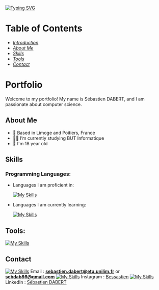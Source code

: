 [![Typing SVG](https://readme-typing-svg.herokuapp.com?font=Fira+Code&pause=1000&color=F7D81A&center=true&width=435&lines=Hi+!+I'm+S%C3%A9bastien+DABERT+%F0%9F%91%8B;Salut+!+Je+suis+S%C3%A9bastien+DABERT+%F0%9F%91%8B)](https://git.io/typing-svg)


# Table of Contents
* _[Introduction](#portfolio)_
* _[About Me](#about-me)_
* _[Skills](#skills)_
* _[Tools](#tools)_
* _[Contact](#contact)_



# Portfolio

Welcome to my portfolio! My name is Sébastien DABERT, and I am passionate about computer science.



## About Me

- 🏡 Based in Limoge and Poitiers, France
- 👨‍🎓 I’m currently studying BUT Informatique
- 🌱 I'm 18 year old 



## Skills

### Programming Languages:

- Languages I am proficient in:

  [![My Skills](https://skillicons.dev/icons?i=py)](https://skillicons.dev)

- Languages I am currently learning:
  
  [![My Skills](https://skillicons.dev/icons?i=c,html,css,java,bash)](https://skillicons.dev)

## Tools:

  [![My Skills](https://skillicons.dev/icons?i=discord,github,debian,windows,phpstorm,pycharm,vscode)](https://skillicons.dev)

## Contact

[![My Skills](https://skillicons.dev/icons?i=gmail)](https://skillicons.dev) Email : **sebastien.dabert@etu.unilim.fr** or **sebdab86@gmail.com**
[![My Skills](https://skillicons.dev/icons?i=instagram)](https://skillicons.dev) Instagram : [Bessastien](https://www.instagram.com/bessastien/)
[![My Skills](https://skillicons.dev/icons?i=linkedin)](https://skillicons.dev) LinkedIn : [Sébastien DABERT](https://fr.linkedin.com/in/s%C3%A9bastien-dabert-0940b51b9)

